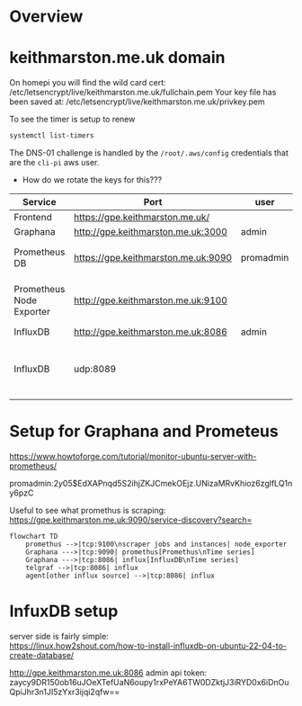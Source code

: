 # Overview


# keithmarston.me.uk domain

On homepi you will find the wild card cert:
   /etc/letsencrypt/live/keithmarston.me.uk/fullchain.pem
   Your key file has been saved at:
   /etc/letsencrypt/live/keithmarston.me.uk/privkey.pem
   
To see the timer is setup to renew  
```bash
systemctl list-timers
```

The DNS-01 challenge is handled by the `/root/.aws/config` credentials that are the `cli-pi` aws user.  
* How do we rotate the keys for this???  


Service | Port | user| pass | endpoint | notes
---|---|---|---|---|---
Frontend | https://gpe.keithmarston.me.uk/ |  | 
Graphana | http://gpe.keithmarston.me.uk:3000 | admin | letmein123!
Prometheus DB | https://gpe.keithmarston.me.uk:9090 | promadmin | letmein123! | /metrics | Push data in to DB
Prometheus Node Exporter | http://gpe.keithmarston.me.uk:9100 |  | | /metrics | which one has the metrics?
InfluxDB | http://gpe.keithmarston.me.uk:8086 | admin | letmein123!
InfluxDB | udp:8089 | | | | UDP Metics reciever (Used by ProxMox)



# Setup for Graphana and Prometeus

https://www.howtoforge.com/tutorial/monitor-ubuntu-server-with-prometheus/



promadmin:$2y$05$EdXAPnqd5S2ihjZKJCmekOEjz.UNizaMRvKhioz6zglfLQ1ny6pzC 



 Useful to see what promethus is scraping:  
 https://gpe.keithmarston.me.uk:9090/service-discovery?search=


```mermaid
flowchart TD
    promethus -->|tcp:9100\nscraper jobs and instances| node_exporter
    Graphana --->|tcp:9090| promethus[Promethus\nTime series]
    Graphana --->|tcp:8086| influx[InfluxDB\nTime series]
    telgraf -->|tcp:8086| influx
    agent[other influx source] -->|tcp:8086| influx
```

# InfuxDB setup
server side is fairly simple:  
https://linux.how2shout.com/how-to-install-influxdb-on-ubuntu-22-04-to-create-database/ 


http://gpe.keithmarston.me.uk:8086
admin api token:
zaycy9DR150ob16uJOeXTefUaN6oupy1rxPeYA6TW0DZktjJ3iRYD0x6iDnOuQpiJhr3n1JI5zYxr3ijqi2qfw==

